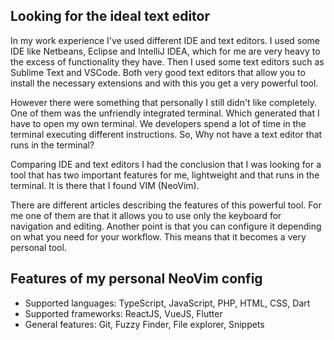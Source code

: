 ## Looking for the ideal text editor

In my work experience I've used different IDE and text editors. I used some IDE like Netbeans, Eclipse and IntelliJ IDEA, which for me are very heavy to the excess of functionality they have. Then I used some text editors such as Sublime Text and VSCode. Both very good text editors that allow you to install the necessary extensions and with this you get a very powerful tool. 

However there were something that personally I still didn't like completely. One of them was the unfriendly integrated terminal. Which generated that I have to open my own terminal. We developers spend a lot of time in the terminal executing different instructions. So, Why not have a text editor that runs in the terminal?

Comparing IDE and text editors I had the conclusion that I was looking for a tool that has two important features for me, lightweight and that runs in the terminal. It is there that I found VIM (NeoVim). 

There are different articles describing the features of this powerful tool. For me one of them are that it allows you to use only the keyboard for navigation and editing. Another point is that you can configure it depending on what you need for your workflow. This means that it becomes a very personal tool.

## Features of my personal NeoVim config

 - Supported languages: TypeScript, JavaScript, PHP, HTML, CSS, Dart
 - Supported frameworks: ReactJS, VueJS, Flutter
 - General features: Git, Fuzzy Finder, File explorer, Snippets

